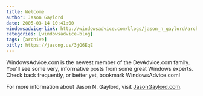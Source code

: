 ```yaml
---
title: Welcome
author: Jason Gaylord
date: 2005-03-14 10:41:00
windowsadvice-link: http://windowsadvice.com/blogs/jason_n_gaylord/archive/2005/03/14/Welcome.aspx
categories: [windowsadvice-blog]
tags: [archive]
bitly: https://jasong.us/3jQ6EqE
---
```


WindowsAdvice.com is the newest member of the DevAdvice.com family. You'll see some very, informative posts from some great Windows experts. Check back frequently, or better yet, bookmark WindowsAdvice.com!  
  
For more information about Jason N. Gaylord, visit [JasonGaylord.com](http://www.jasongaylord.com/).